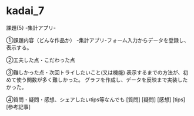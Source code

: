 # kadai_7

課題{5} -集計アプリ-

①課題内容（どんな作品か）
-集計アプリ-フォーム入力からデータを登録し、表示する。

②工夫した点・こだわった点


③難しかった点・次回トライしたいこと(又は機能)
表示するまでの方法が、初めて使う関数が多く難しかった。
グラフを作成し、データを反映まで実装したかった。

④質問・疑問・感想、シェアしたいtips等なんでも
[質問]
[疑問]
[感想]
[tips]
[参考記事]